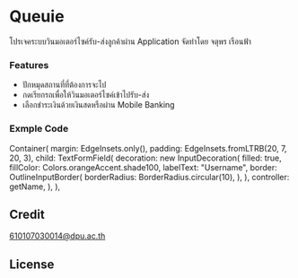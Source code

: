 # Queuie
โปรเจคระบบวินมอเตอร์ไซค์รับ-ส่งลูกค้าผ่าน Application จัดทำโดย จตุพร เรือนฟ้า
### Features
- ปักหมุดสถานที่ที่ต้องการจะไป
- กดเรียกรถเพื่อให้วินมอเตอร์ไซค์เข้าไปรับ-ส่ง
- เลือกชำระเงินด้วยเงินสดหรือผ่าน Mobile Banking
### Exmple Code

 Container(
              margin: EdgeInsets.only(),
              padding: EdgeInsets.fromLTRB(20, 7, 20, 3),
              child: TextFormField(
                decoration: new InputDecoration(
                  filled: true,
                  fillColor: Colors.orangeAccent.shade100,
                  labelText: "Username",
                  border: OutlineInputBorder(
                    borderRadius: BorderRadius.circular(10),
                  ),
                ),
                controller: getName,
              ),
            ),
            
  ## Credit
  610107030014@dpu.ac.th
  ## License
